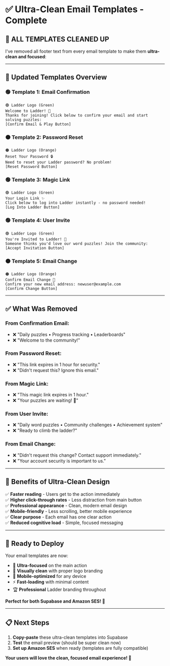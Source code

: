 # ✅ Ultra-Clean Email Templates - Complete

## 🎯 **ALL TEMPLATES CLEANED UP**

I've removed all footer text from every email template to make them **ultra-clean and focused**:

---

## 📧 **Updated Templates Overview**

### **🟢 Template 1: Email Confirmation**
```
🟢 Ladder Logo (Green)
Welcome to Ladder! 🎉
Thanks for joining! Click below to confirm your email and start solving puzzles:
[Confirm Email & Play Button]
```

### **🟠 Template 2: Password Reset**
```
🟠 Ladder Logo (Orange)
Reset Your Password 🔒
Need to reset your Ladder password? No problem!
[Reset Password Button]
```

### **🟢 Template 3: Magic Link**
```
🟢 Ladder Logo (Green)
Your Login Link ✨
Click below to log into Ladder instantly - no password needed!
[Log Into Ladder Button]
```

### **🟢 Template 4: User Invite**
```
🟢 Ladder Logo (Green)
You're Invited to Ladder! 🎉
Someone thinks you'd love our word puzzles! Join the community:
[Accept Invitation Button]
```

### **🟠 Template 5: Email Change**
```
🟠 Ladder Logo (Orange)
Confirm Email Change 📧
Confirm your new email address: newuser@example.com
[Confirm Change Button]
```

---

## ✅ **What Was Removed**

### **From Confirmation Email:**
- ❌ "Daily puzzles • Progress tracking • Leaderboards"
- ❌ "Welcome to the community!"

### **From Password Reset:**
- ❌ "This link expires in 1 hour for security."
- ❌ "Didn't request this? Ignore this email."

### **From Magic Link:**
- ❌ "This magic link expires in 1 hour."
- ❌ "Your puzzles are waiting! 🧩"

### **From User Invite:**
- ❌ "Daily word puzzles • Community challenges • Achievement system"
- ❌ "Ready to climb the ladder?"

### **From Email Change:**
- ❌ "Didn't request this change? Contact support immediately."
- ❌ "Your account security is important to us."

---

## 🎨 **Benefits of Ultra-Clean Design**

✅ **Faster reading** - Users get to the action immediately  
✅ **Higher click-through rates** - Less distraction from main button  
✅ **Professional appearance** - Clean, modern email design  
✅ **Mobile-friendly** - Less scrolling, better mobile experience  
✅ **Clear purpose** - Each email has one clear action  
✅ **Reduced cognitive load** - Simple, focused messaging  

---

## 🚀 **Ready to Deploy**

Your email templates are now:
- 🎯 **Ultra-focused** on the main action
- 🎨 **Visually clean** with proper logo branding  
- 📱 **Mobile-optimized** for any device
- ⚡ **Fast-loading** with minimal content
- 🏆 **Professional** Ladder branding throughout

**Perfect for both Supabase and Amazon SES! 🎉**

---

## 📋 **Next Steps**

1. **Copy-paste** these ultra-clean templates into Supabase
2. **Test** the email preview (should be super clean now)
3. **Set up Amazon SES** when ready (templates are fully compatible)

**Your users will love the clean, focused email experience! 🚀**